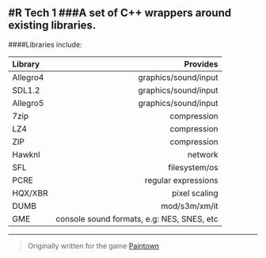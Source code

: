 #R Tech 1
###A set of C++ wrappers around existing libraries.
---
####Libraries include:

| Library        | Provides             |
| :------------- | -------------------: |
| Allegro4       | graphics/sound/input |
| SDL1.2         | graphics/sound/input |
| Allegro5       | graphics/sound/input |
| 7zip           | compression          |
| LZ4            | compression          |
| ZIP            | compression          |
| Hawknl         | network              |
| SFL            | filesystem/os        |
| PCRE           | regular expressions  |
| HQX/XBR        | pixel scaling        |
| DUMB           | mod/s3m/xm/it        |
| GME            | console sound formats, e.g: NES, SNES, etc |

---

> Originally written for the game [Paintown](http://paintown.org)
